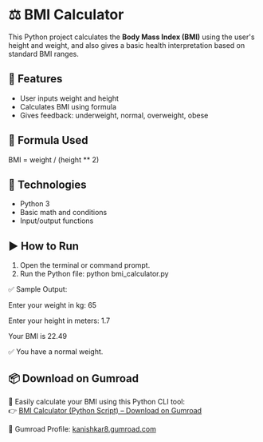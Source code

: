 # ⚖️ BMI Calculator

This Python project calculates the **Body Mass Index (BMI)** using the user's height and weight, and also gives a basic health interpretation based on standard BMI ranges.

## 🚀 Features
- User inputs weight and height
- Calculates BMI using formula
- Gives feedback: underweight, normal, overweight, obese

## 📘 Formula Used
BMI = weight / (height ** 2)

## 🧠 Technologies
- Python 3
- Basic math and conditions
- Input/output functions

## ▶️ How to Run
1. Open the terminal or command prompt.
2. Run the Python file:
python bmi_calculator.py

✅ Sample Output:

Enter your weight in kg: 65  

Enter your height in meters: 1.7

Your BMI is 22.49

✅ You have a normal weight.




## 📦 Download on Gumroad

💪 Easily calculate your BMI using this Python CLI tool:  
👉 [BMI Calculator (Python Script) – Download on Gumroad](https://kanishkar8.gumroad.com/l/jjphsb?_gl=1*iikucp*_ga*MjUwMDg1MjM0LjE3NTE5ODIxOTM.*_ga_6LJN6D94N6*czE3NTIxMzQ5NjAkbzMkZzEkdDE3NTIxMzY0NDgkajYwJGwwJGgw)

🔗 Gumroad Profile: [kanishkar8.gumroad.com](https://kanishkar8.gumroad.com)
